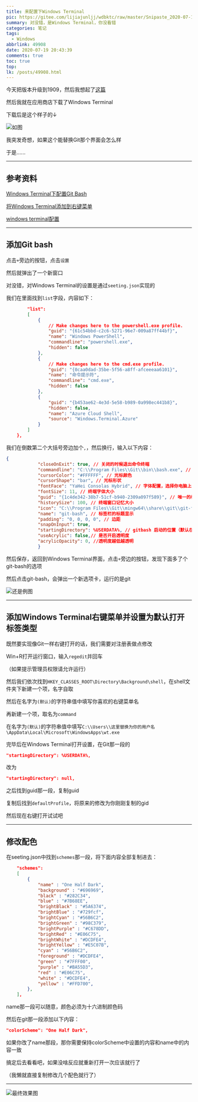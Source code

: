```yaml
---
title: 来配置下Windows Terminal
pic: https://gitee.com/lijiajunljj/wdbktc/raw/master/Snipaste_2020-07-19_21-26-13.webp
summary: 对没错，是Windows Terminal，你没看错
categories: 笔记
tags:
  - Windows
abbrlink: 49908
date: 2020-07-19 20:43:39
comments: true
toc: true
top:
lk: /posts/49908.html
---
```


今天把版本升级到1909，然后我想起了[这篇](https://lijiakaijun.me/posts/3091.html#toc-heading-5)

然后我就在应用商店下载了Windows Terminal

下载后是这个样子的↓

![如图](https://gitee.com/lijiajunljj/wdbktc/raw/master/$DC3G}]AW$2LC~7DN4F8J0E.jpg)

我突发奇想，如果这个能替换Git那个界面会怎么样

于是......

---

## 参考资料

[Windows Terminal下配置Git Bash](https://www.cnblogs.com/linchenjian/p/12573129.html)

[将Windows Terminal添加到右键菜单](https://www.cnblogs.com/huelse/p/12600686.html)

[windows terminal配置](https://blog.csdn.net/fangye945a/article/details/102472315)

---

## 添加Git bash

点击`+`旁边的按钮，点击`设置`

然后就弹出了一个新窗口

对没错，对Windows Terminal的设置是通过`seeting.json`实现的

我们在里面找到`list`字段，内容如下：

````json
        "list":
        [
            {
                // Make changes here to the powershell.exe profile.
                "guid": "{61c54bbd-c2c6-5271-96e7-009a87ff44bf}",
                "name": "Windows PowerShell",
                "commandline": "powershell.exe",
                "hidden": false
			},
            {
                // Make changes here to the cmd.exe profile.
                "guid": "{0caa0dad-35be-5f56-a8ff-afceeeaa6101}",
                "name": "命令提示符",
                "commandline": "cmd.exe",
                "hidden": false
            },
            {
                "guid": "{b453ae62-4e3d-5e58-b989-0a998ec441b8}",
                "hidden": false,
                "name": "Azure Cloud Shell",
                "source": "Windows.Terminal.Azure"
            }
        ]
    },
````

我们在倒数第二个大括号旁边加个`,`，然后换行，输入以下内容：

````json
{
    		"closeOnExit": true, // 关闭的时候退出命令终端
    		"commandline": "C:\\Program Files\\Git\\bin\\bash.exe", // git-bash的命令行所在位置
    		"cursorColor": "#FFFFFF", // 光标颜色
    		"cursorShape": "bar", // 光标形状
    		"fontFace": "YaHei Consolas Hybrid", // 字体配置，选择你电脑上已安装的字体
    		"fontSize": 11, // 终端字体大小
    		"guid": "{1c4de342-38b7-51cf-b940-2309a097f589}", // 唯一的标识，改成和其他的已有终端不一样
    		"historySize": 100, // 终端窗口记忆大小
    		"icon": "C:\\Program Files\\Git\\mingw64\\share\\git\\git-for-windows.ico", // git的图标
    		"name": "git-bash", // 标签栏的标题显示
    		"padding": "0, 0, 0, 0", // 边距
    		"snapOnInput": true,
    		"startingDirectory": %USERDATA%, // gitbash 启动的位置（默认在C盘的用户里面的就是 ~ ）
    		"useAcrylic": false,// 是否开启透明度
    		"acrylicOpacity": 0, //透明度越低越透明
			}
````

然后保存，返回到Windows Terminal界面，点击`+`旁边的按钮，发现下面多了个git-bash的选项

然后点击git-bash，会弹出一个新选项卡，运行的是git

![还是例图](https://gitee.com/lijiajunljj/wdbktc/raw/master/202007192133.webp)

---

## 添加Windows Terminal右键菜单并设置为默认打开标签类型

既然要实现像Git一样右键打开的话，我们需要对注册表做点修改

Win+R打开运行窗口，输入`regedit`并回车

（如果提示管理员权限请允许运行）

然后我们依次找到`HKEY_CLASSES_ROOT\Directory\Background\shell`，在shell文件夹下新建一个项，名字自取

然后在名字为`(默认)`的字符串值中填写你喜欢的右键菜单名

再新建一个项，取名为`command`

在名字为`(默认)`的字符串值中填写`C:\\Users\\这里替换为你的用户名\AppData\Local\Microsoft\WindowsApps\wt.exe`

完毕后在Windows Terminal打开设置，在Git那一段的

````json
"startingDirectory": %USERDATA%,
````

改为

````json
"startingDirectory": null,
````

之后找到guid那一段，复制guid

复制后找到`defaultProfile`，将原来的修改为你刚刚复制的gid

然后现在右键打开试试吧

---

## 修改配色

在seeting.json中找到`schemes`那一段，将下面内容全部复制进去：

````json
    "schemes": 
    [
    	{
            "name" : "One Half Dark",
            "background" : "#696969",
            "black" : "#282C34",
            "blue" : "#7B68EE",
            "brightBlack" : "#5A6374",
            "brightBlue" : "#729fcf",
            "brightCyan" : "#56B6C2",
            "brightGreen" : "#98C379",
            "brightPurple" : "#C678DD",
            "brightRed" : "#E06C75",
            "brightWhite" : "#DCDFE4",
            "brightYellow" : "#E5C07B",
            "cyan" : "#56B6C2",
            "foreground" : "#DCDFE4",
            "green" : "#7FFF00",
            "purple" : "#BA55D3",
            "red" : "#E06C75",
            "white" : "#DCDFE4",
            "yellow" : "#FFD700",
		},
    ],
````

name那一段可以随意，颜色必须为十六进制颜色码

然后在git那一段添加以下内容：

````json
"colorScheme": "One Half Dark",
````

如果你改了name那段，那你需要保持colorScheme中设置的内容和name中的内容一致

搞定后去看看吧，如果没啥反应就重新打开一次应该就行了

（我懒就直接复制修改几个配色就行了）

---

![最终效果图](https://gitee.com/lijiajunljj/wdbktc/raw/master/Snipaste_2020-07-19_21-26-13.webp)